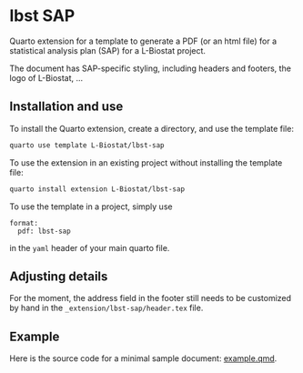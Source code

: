 # lbst SAP

Quarto extension for a template to generate a PDF (or an html file) for a 
statistical analysis plan (SAP) for a L-Biostat project.

The document has SAP-specific styling, including headers and footers, the logo
of L-Biostat, ...

## Installation and use

To install the Quarto extension, create a directory, and use the template file:

``` bash
quarto use template L-Biostat/lbst-sap
```

To use the extension in an existing project without installing the template file:

``` bash
quarto install extension L-Biostat/lbst-sap
```

To use the template in a project, simply use

```
format:
  pdf: lbst-sap
```

in the `yaml` header of your main quarto file.

## Adjusting details

For the moment, the address field in the footer still needs to be customized by
hand in the `_extension/lbst-sap/header.tex` file.


## Example

Here is the source code for a minimal sample document: [example.qmd](example.qmd).

